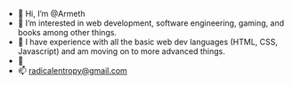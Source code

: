 - 👋 Hi, I’m @Armeth
- 👀 I’m interested in web development, software engineering, gaming, and books among other things.
- 🌱 I have experience with all the basic web dev languages (HTML, CSS, Javascript) and am moving on to more advanced things. 
- 💞️ 
- 📫 radicalentropy@gmail.com

<!---
Armeth/Armeth is a ✨ special ✨ repository because its `README.md` (this file) appears on your GitHub profile.
You can click the Preview link to take a look at your changes.
--->
